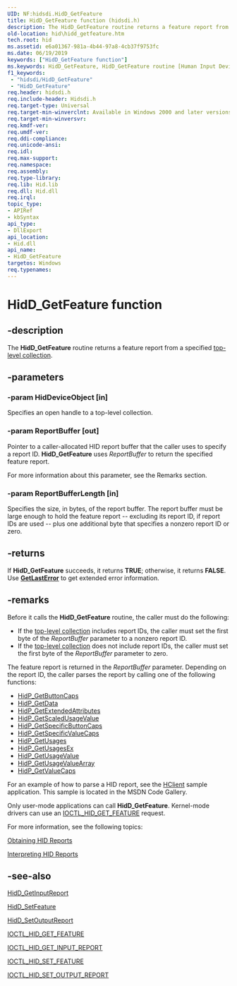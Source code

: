 ```yaml
---
UID: NF:hidsdi.HidD_GetFeature
title: HidD_GetFeature function (hidsdi.h)
description: The HidD_GetFeature routine returns a feature report from a specified top-level collection.
old-location: hid\hidd_getfeature.htm
tech.root: hid
ms.assetid: e6a01367-981a-4b44-97a8-4cb37f9753fc
ms.date: 06/19/2019
keywords: ["HidD_GetFeature function"]
ms.keywords: HidD_GetFeature, HidD_GetFeature routine [Human Input Devices], hid.hidd_getfeature, hidfunc_2992bcaf-4ca6-4b6f-9a85-d0add8c7fe99.xml, hidsdi/HidD_GetFeature
f1_keywords:
 - "hidsdi/HidD_GetFeature"
 - "HidD_GetFeature"
req.header: hidsdi.h
req.include-header: Hidsdi.h
req.target-type: Universal
req.target-min-winverclnt: Available in Windows 2000 and later versions of Windows.
req.target-min-winversvr: 
req.kmdf-ver: 
req.umdf-ver: 
req.ddi-compliance: 
req.unicode-ansi: 
req.idl: 
req.max-support: 
req.namespace: 
req.assembly: 
req.type-library: 
req.lib: Hid.lib
req.dll: Hid.dll
req.irql: 
topic_type:
- APIRef
- kbSyntax
api_type:
- DllExport
api_location:
- Hid.dll
api_name:
- HidD_GetFeature
targetos: Windows
req.typenames: 
---
```


# HidD_GetFeature function


## -description


The <b>HidD_GetFeature</b> routine returns a feature report from a specified <a href="https://docs.microsoft.com/windows-hardware/drivers/hid/top-level-collections">top-level collection</a>.


## -parameters




### -param HidDeviceObject [in]

Specifies an open handle to a top-level collection.


### -param ReportBuffer [out]

Pointer to a caller-allocated HID report buffer that the caller uses to specify a report ID. <b>HidD_GetFeature</b> uses <i>ReportBuffer</i> to return the specified feature report. 

For more information about this parameter, see the Remarks section.


### -param ReportBufferLength [in]

Specifies the size, in bytes, of the report buffer. The report buffer must be large enough to hold the feature report -- excluding its report ID, if report IDs are used -- plus one additional byte that specifies a nonzero report ID or zero.


## -returns



If <b>HidD_GetFeature</b> succeeds, it returns <b>TRUE</b>; otherwise, it returns <b>FALSE</b>. Use [**GetLastError**](https://docs.microsoft.com/windows/desktop/api/errhandlingapi/nf-errhandlingapi-getlasterror) to get extended error information.




## -remarks



Before it calls the <b>HidD_GetFeature</b> routine, the caller must do the following:

<ul>
<li>
If the <a href="https://docs.microsoft.com/windows-hardware/drivers/hid/top-level-collections">top-level collection</a> includes report IDs, the caller must set the first byte of the <i>ReportBuffer</i> parameter to a nonzero report ID.

</li>
<li>
If the <a href="https://docs.microsoft.com/windows-hardware/drivers/hid/top-level-collections">top-level collection</a> does not include report IDs, the caller must set the first byte of the <i>ReportBuffer</i> parameter to zero.



</li>
</ul>
The feature report is returned in the <i>ReportBuffer</i>  parameter. Depending on the report ID, the caller parses the report by calling one of the following functions:

<ul>
<li>
<a href="https://docs.microsoft.com/windows-hardware/drivers/ddi/hidpi/nf-hidpi-hidp_getbuttoncaps">HidP_GetButtonCaps</a>
</li>
<li>
<a href="https://docs.microsoft.com/windows-hardware/drivers/ddi/hidpi/nf-hidpi-hidp_getdata">HidP_GetData</a>
</li>
<li>
<a href="https://docs.microsoft.com/windows-hardware/drivers/ddi/hidpi/nf-hidpi-hidp_getextendedattributes">HidP_GetExtendedAttributes</a>
</li>
<li>
<a href="https://docs.microsoft.com/windows-hardware/drivers/ddi/hidpi/nf-hidpi-hidp_getscaledusagevalue">HidP_GetScaledUsageValue</a>
</li>
<li>
<a href="https://docs.microsoft.com/windows-hardware/drivers/ddi/hidpi/nf-hidpi-hidp_getspecificbuttoncaps">HidP_GetSpecificButtonCaps</a>
</li>
<li>
<a href="https://docs.microsoft.com/windows-hardware/drivers/ddi/hidpi/nf-hidpi-hidp_getspecificvaluecaps">HidP_GetSpecificValueCaps</a>
</li>
<li>
<a href="https://docs.microsoft.com/windows-hardware/drivers/ddi/hidpi/nf-hidpi-hidp_getusages">HidP_GetUsages</a>
</li>
<li>
<a href="https://docs.microsoft.com/windows-hardware/drivers/ddi/hidpi/nf-hidpi-hidp_getusagesex">HidP_GetUsagesEx</a>
</li>
<li>
<a href="https://docs.microsoft.com/windows-hardware/drivers/ddi/hidpi/nf-hidpi-hidp_getusagevalue">HidP_GetUsageValue</a>
</li>
<li>
<a href="https://docs.microsoft.com/windows-hardware/drivers/ddi/hidpi/nf-hidpi-hidp_getusagevaluearray">HidP_GetUsageValueArray</a>
</li>
<li>
<a href="https://docs.microsoft.com/windows-hardware/drivers/ddi/hidpi/nf-hidpi-hidp_getvaluecaps">HidP_GetValueCaps</a>
</li>
</ul>
For an example of how to parse a HID report, see the <a href="https://go.microsoft.com/fwlink/p/?linkid=256119">HClient</a> sample application. This sample is located in the MSDN Code Gallery.

Only user-mode applications can call <b>HidD_GetFeature</b>. Kernel-mode drivers can use an <a href="https://docs.microsoft.com/windows-hardware/drivers/ddi/hidclass/ni-hidclass-ioctl_hid_get_feature">IOCTL_HID_GET_FEATURE</a> request.

For more information, see the following topics:


<a href="https://docs.microsoft.com/windows-hardware/drivers/hid/obtaining-hid-reports">Obtaining HID Reports</a>



<a href="https://docs.microsoft.com/windows-hardware/drivers/hid/interpreting-hid-reports">Interpreting HID Reports</a>





## -see-also




<a href="https://docs.microsoft.com/windows-hardware/drivers/ddi/hidsdi/nf-hidsdi-hidd_getinputreport">HidD_GetInputReport</a>



<a href="https://docs.microsoft.com/windows-hardware/drivers/ddi/hidsdi/nf-hidsdi-hidd_setfeature">HidD_SetFeature</a>



<a href="https://docs.microsoft.com/windows-hardware/drivers/ddi/hidsdi/nf-hidsdi-hidd_setoutputreport">HidD_SetOutputReport</a>



<a href="https://docs.microsoft.com/windows-hardware/drivers/ddi/hidclass/ni-hidclass-ioctl_hid_get_feature">IOCTL_HID_GET_FEATURE</a>



<a href="https://docs.microsoft.com/windows-hardware/drivers/ddi/hidclass/ni-hidclass-ioctl_hid_get_input_report">IOCTL_HID_GET_INPUT_REPORT</a>



<a href="https://docs.microsoft.com/windows-hardware/drivers/ddi/hidclass/ni-hidclass-ioctl_hid_set_feature">IOCTL_HID_SET_FEATURE</a>



<a href="https://docs.microsoft.com/windows-hardware/drivers/ddi/hidclass/ni-hidclass-ioctl_hid_set_output_report">IOCTL_HID_SET_OUTPUT_REPORT</a>
 

 

